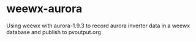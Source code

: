 # weewx-aurora
Using weewx with aurora-1.9.3 to record aurora inverter data in a weewx database and publish to pvoutput.org
